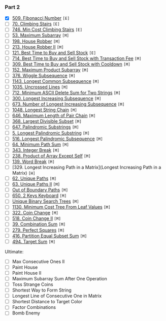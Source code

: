 ### Part 2
- [X] [509. Fibonacci Number](https://leetcode.com/problems/fibonacci-number/) `[E]`
- [ ] [70. Climbing Stairs](https://leetcode.com/problems/climbing-stairs/) `[E]`
- [ ] [746. Min Cost Climbing Stairs](https://leetcode.com/problems/min-cost-climbing-stairs/) `[E]`
- [ ] [53. Maximum Subarray](https://leetcode.com/problems/maximum-subarray/) `[M]`
- [ ] [198. House Robber](https://leetcode.com/problems/house-robber/) `[M]`
- [ ] [213. House Robber II](https://leetcode.com/problems/house-robber-ii/) `[M]`
- [ ] [121. Best Time to Buy and Sell Stock](https://leetcode.com/problems/best-time-to-buy-and-sell-stock/) `[E]`
- [ ] [714. Best Time to Buy and Sell Stock with Transaction Fee](https://leetcode.com/problems/best-time-to-buy-and-sell-stock-with-transaction-fee/) `[M]`
- [ ] [309. Best Time to Buy and Sell Stock with Cooldown](https://leetcode.com/problems/best-time-to-buy-and-sell-stock-with-cooldown/) `[M]`
- [ ] [152. Maximum Product Subarray](https://leetcode.com/problems/maximum-product-subarray/) `[M]`
- [ ] [376. Wiggle Subsequence](https://leetcode.com/problems/wiggle-subsequence/) `[M]`
- [ ] [1143. Longest Common Subsequence](https://leetcode.com/problems/longest-common-subsequence/) `[M]`
- [ ] [1035. Uncrossed Lines](https://leetcode.com/problems/uncrossed-lines/) `[M]`
- [ ] [712. Minimum ASCII Delete Sum for Two Strings](https://leetcode.com/problems/minimum-ascii-delete-sum-for-two-strings/) `[M]`
- [ ] [300. Longest Increasing Subsequence](https://leetcode.com/problems/longest-increasing-subsequence/) `[M]`
- [ ] [673. Number of Longest Increasing Subsequence](https://leetcode.com/problems/number-of-longest-increasing-subsequence/) `[M]`
- [ ] [1048. Longest String Chain](https://leetcode.com/problems/longest-string-chain/) `[M]`
- [ ] [646. Maximum Length of Pair Chain](https://leetcode.com/problems/maximum-length-of-pair-chain/) `[M]`
- [ ] [368. Largest Divisible Subset](https://leetcode.com/problems/largest-divisible-subset/) `[M]`
- [ ] [647. Palindromic Substrings](https://leetcode.com/problems/palindromic-substrings/) `[M]`
- [ ] [5. Longest Palindromic Substring](https://leetcode.com/problems/longest-palindromic-substring/) `[M]`
- [ ] [516. Longest Palindromic Subsequence](https://leetcode.com/problems/longest-palindromic-subsequence/) `[M]`
- [ ] [64. Minimum Path Sum](https://leetcode.com/problems/minimum-path-sum/) `[M]`
- [ ] [343. Integer Break](https://leetcode.com/problems/integer-break/) `[M]`
- [ ] [238. Product of Array Except Self](https://leetcode.com/problems/product-of-array-except-self/) `[M]`
- [ ] [139. Word Break](https://leetcode.com/problems/word-break/) `[M]`
- [ ] [329. Longest Increasing Path in a Matrix](Longest Increasing Path in a Matrix) `[H]`
- [ ] [62. Unique Paths](https://leetcode.com/problems/unique-paths/) `[M]`
- [ ] [63. Unique Paths II](https://leetcode.com/problems/unique-paths-ii/) `[M]`
- [ ] [Out of Boundary Paths](https://leetcode.com/problems/out-of-boundary-paths/) `[M]`
- [ ] [650. 2 Keys Keyboard](https://leetcode.com/problems/2-keys-keyboard/) `[M]`
- [ ] [Unique Binary Search Trees](https://leetcode.com/problems/unique-binary-search-trees/) `[M]`
- [ ] [1130. Minimum Cost Tree From Leaf Values](https://leetcode.com/problems/minimum-cost-tree-from-leaf-values/) `[M]`
- [ ] [322. Coin Change](https://leetcode.com/problems/coin-change/) `[M]`
- [ ] [518. Coin Change II](https://leetcode.com/problems/coin-change-ii/) `[M]`
- [ ] [39. Combination Sum](https://leetcode.com/problems/combination-sum/) `[M]`
- [ ] [279. Perfect Squares](https://leetcode.com/problems/perfect-squares/) `[M]`
- [ ] [416. Partition Equal Subset Sum](https://leetcode.com/problems/partition-equal-subset-sum/) `[M]`
- [ ] [494. Target Sum](https://leetcode.com/problems/target-sum/) `[M]`

Ultimate:
- [ ] Max Consecutive Ones II
- [ ] Paint House
- [ ] Paint House II
- [ ] Maximum Subarray Sum After One Operation
- [ ] Toss Strange Coins
- [ ] Shortest Way to Form String
- [ ] Longest Line of Consecutive One in Matrix
- [ ] Shortest Distance to Target Color
- [ ] Factor Combinations
- [ ] Bomb Enemy
